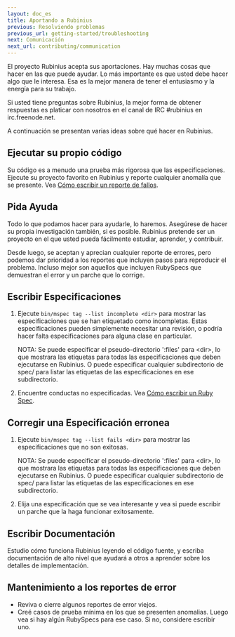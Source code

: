 ```yaml
---
layout: doc_es
title: Aportando a Rubinius
previous: Resolviendo problemas
previous_url: getting-started/troubleshooting
next: Comunicación
next_url: contributing/communication
---
```


El proyecto Rubinius acepta sus aportaciones. Hay muchas cosas que
hacer en las que puede ayudar. Lo más importante es que usted debe hacer algo que le
interesa. Esa es la mejor manera de tener el entusiasmo y la energía para su
trabajo.

Si usted tiene preguntas sobre Rubinius, la mejor forma de obtener respuestas
es platicar con nosotros en el canal de IRC #rubinius en irc.freenode.net.

A continuación se presentan varias ideas sobre qué hacer en Rubinius.

## Ejecutar su propio código

Su código es a menudo una prueba más rigorosa que las
especificaciones. Ejecute su proyecto favorito en Rubinius y reporte
cualquier anomalía que se presente. Vea [Cómo escribir un reporte de
fallos](/doc/es/how-to/write-a-ticket).


## Pida Ayuda

Todo lo que podamos hacer para ayudarle, lo haremos. Asegúrese de hacer su
propia investigación también, si es posible. Rubinius pretende ser un proyecto
en el que usted pueda fácilmente estudiar, aprender, y contribuir.

Desde luego, se aceptan y aprecian cualquier reporte de errores, pero podemos dar
prioridad a los reportes que incluyen pasos para reproducir el problema.
Incluso mejor son aquellos que incluyen RubySpecs que demuestran el error y un
parche que lo corrige.

## Escribir Especificaciones

  1. Ejecute `bin/mspec tag --list incomplete <dir>` para mostrar las
     especificaciones que se han etiquetado como incompletas. Estas
     especificaciones pueden simplemente necesitar una revisión, o podría
     hacer falta especificaciones para alguna clase en particular.

     NOTA: Se puede especificar el pseudo-directorio ':files' para
     \<dir\>, lo que mostrara las etiquetas para todas las especificaciones
     que deben ejecutarse en Rubinius. O puede especificar cualquier
     subdirectorio de spec/ para listar las etiquetas de las especificaciones
     en ese subdirectorio.

  2. Encuentre conductas no especificadas. Vea [Cómo escribir un Ruby
     Spec](/doc/es/how-to/write-a-ruby-spec).

## Corregir una Especificación erronea

  1. Ejecute `bin/mspec tag --list fails <dir>` para mostrar las especificaciones
     que no son exitosas.

     NOTA: Se puede especificar el pseudo-directorio ':files' para
     \<dir\>, lo que mostrara las etiquetas para todas las especificaciones
     que deben ejecutarse en Rubinius. O puede especificar cualquier
     subdirectorio de spec/ para listar las etiquetas de las especificaciones
     en ese subdirectorio.

  2. Elija una especificación que se vea interesante y vea si puede escribir
     un parche que la haga funcionar exitosamente.

## Escribir Documentación

Estudio cómo funciona Rubinius leyendo el código fuente, y escriba
documentación de alto nivel que ayudará a otros a aprender sobre los
detalles de implementación.

## Mantenimiento a los reportes de error

  * Reviva o cierre algunos reportes de error viejos.
  * Creé casos de prueba mínima en los que se presenten
    anomalias. Luego vea si hay algún RubySpecs para ese caso.
    Si no, considere escribir uno.
